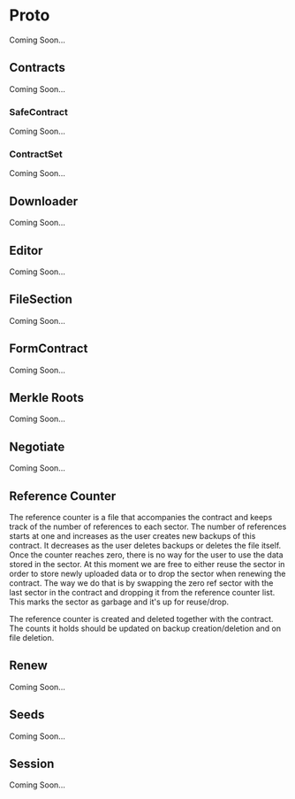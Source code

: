 # Proto
Coming Soon...

## Contracts
Coming Soon...

### SafeContract
Coming Soon...

### ContractSet
Coming Soon...

## Downloader
Coming Soon...

## Editor
Coming Soon...

## FileSection
Coming Soon...

## FormContract
Coming Soon...

## Merkle Roots
Coming Soon...

## Negotiate
Coming Soon...

## Reference Counter
The reference counter is a file that accompanies the contract and keeps track of
the number of references to each sector. The number of references starts at one
and increases as the user creates new backups of this contract. It decreases as
the user deletes backups or deletes the file itself. Once the counter reaches
zero, there is no way for the user to use the data stored in the sector. At this
moment we are free to either reuse the sector in order to store newly uploaded
data or to drop the sector when renewing the contract. The way we do that is by
swapping the zero ref sector with the last sector in the contract and dropping
it from the reference counter list. This marks the sector as garbage and it's up
for reuse/drop.

The reference counter is created and deleted together with the contract. The
counts it holds should be updated on backup creation/deletion and on file
deletion.

## Renew
Coming Soon...

## Seeds
Coming Soon...

## Session
Coming Soon...
